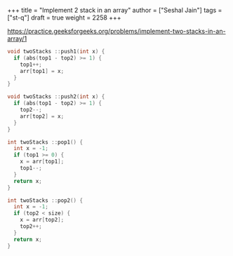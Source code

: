 +++
title = "Implement 2 stack in an array"
author = ["Seshal Jain"]
tags = ["st-q"]
draft = true
weight = 2258
+++

<https://practice.geeksforgeeks.org/problems/implement-two-stacks-in-an-array/1>

```cpp
void twoStacks ::push1(int x) {
  if (abs(top1 - top2) >= 1) {
    top1++;
    arr[top1] = x;
  }
}

void twoStacks ::push2(int x) {
  if (abs(top1 - top2) >= 1) {
    top2--;
    arr[top2] = x;
  }
}

int twoStacks ::pop1() {
  int x = -1;
  if (top1 >= 0) {
    x = arr[top1];
    top1--;
  }
  return x;
}

int twoStacks ::pop2() {
  int x = -1;
  if (top2 < size) {
    x = arr[top2];
    top2++;
  }
  return x;
}
```
